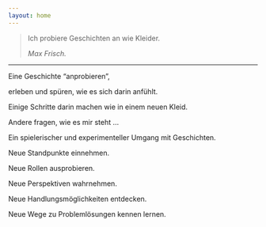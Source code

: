 ```yaml
---
layout: home
---
```


> Ich probiere Geschichten an wie Kleider.
>
>
> <cite>Max Frisch.</cite>

---

Eine Geschichte “anprobieren”,

erleben und sp&uuml;ren, wie es sich darin anf&uuml;hlt.

Einige Schritte darin machen wie in einem neuen Kleid.

Andere fragen, wie es mir steht …

Ein spielerischer und experimenteller Umgang mit Geschichten.

Neue Standpunkte einnehmen.

Neue Rollen ausprobieren.

Neue Perspektiven wahrnehmen.

Neue Handlungsmöglichkeiten entdecken.

Neue Wege zu Problemlösungen kennen lernen.